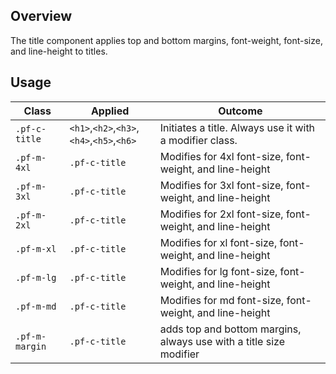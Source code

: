 ## Overview
The title component applies top and bottom margins, font-weight, font-size, and line-height to titles.
## Usage

| Class | Applied | Outcome
| -- | -- | -- |
| `.pf-c-title` | `<h1>`,`<h2>`,`<h3>`,`<h4>`,`<h5>`,`<h6>` |  Initiates a title. Always use it with a modifier class. |
| `.pf-m-4xl` | `.pf-c-title` | Modifies for 4xl font-size, font-weight, and line-height |
| `.pf-m-3xl` | `.pf-c-title` | Modifies for 3xl font-size, font-weight, and line-height |
| `.pf-m-2xl` | `.pf-c-title` | Modifies for 2xl font-size, font-weight, and line-height |
| `.pf-m-xl` | `.pf-c-title` | Modifies for xl font-size, font-weight, and line-height |
| `.pf-m-lg` | `.pf-c-title` | Modifies for lg font-size, font-weight, and line-height |
| `.pf-m-md` | `.pf-c-title` | Modifies for md font-size, font-weight, and line-height |
| `.pf-m-margin` | `.pf-c-title` | adds top and bottom margins, always use with a title size modifier |
